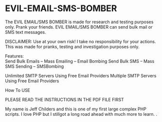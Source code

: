 # EVIL-EMAIL-SMS-BOMBER
The EVIL EMAIL/SMS BOMBER is made for research and testing purposes only.  Prank your friends.  EVIL EMAIL/SMS BOMBER can send bulk mail or SMS text messages.
 
 DISCLAIMER:  Use at your own risk!  I take no responsibility for your actions.  This was made for pranks, testing and investigation purposes only.

Features:  
Send Bulk Emails – Mass Emailing – Email Bombing
Send Bulk SMS – Mass SMS Sending – SMSBombing

Unlimited SMTP Servers Using Free Email Providers
Multiple SMTP Servers Using Free Email Providers

How To USE 

PLEASE READ THE INSTRUCTIONS IN THE PDF FILE FIRST

 My name is Jeff Childers and this is one of my first large complex PHP scripts.  I love PHP but I stillgot a long road ahead with much more to learn. .
  
